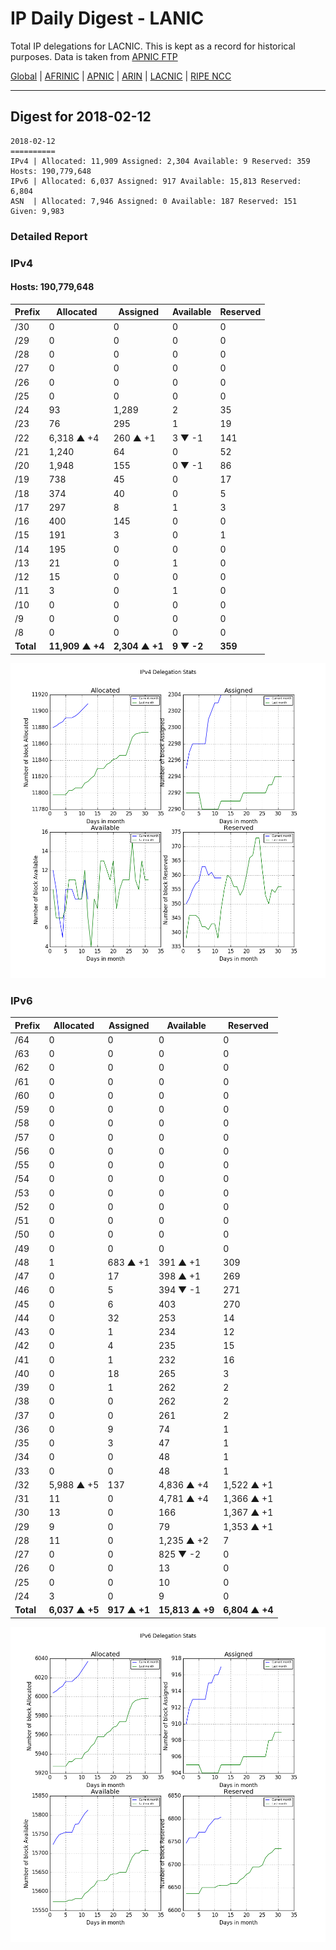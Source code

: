 # IP Daily Digest - LANIC

Total IP delegations for LACNIC. This is kept as a record for historical purposes. Data is taken from [APNIC FTP](https://ftp.apnic.net/)

[Global](https://github.com/csmets/IP-Daily-Digest) | [AFRINIC](https://github.com/csmets/IP-Daily-Digest/tree/master/archives/AFRINIC) | [APNIC](https://github.com/csmets/IP-Daily-Digest/tree/master/archives/APNIC) | [ARIN](https://github.com/csmets/IP-Daily-Digest/tree/master/archives/ARIN) | [LACNIC](https://github.com/csmets/IP-Daily-Digest/tree/master/archives/LACNIC) | [RIPE NCC](https://github.com/csmets/IP-Daily-Digest/tree/master/archives/RIPE_NCC)

---

## Digest for 2018-02-12
```
2018-02-12
==========
IPv4 | Allocated: 11,909 Assigned: 2,304 Available: 9 Reserved: 359 Hosts: 190,779,648
IPv6 | Allocated: 6,037 Assigned: 917 Available: 15,813 Reserved: 6,804
ASN  | Allocated: 7,946 Assigned: 0 Available: 187 Reserved: 151 Given: 9,983
```

### Detailed Report

### IPv4

#### Hosts: **190,779,648**

| Prefix | Allocated | Assigned | Available | Reserved |
| ----- | ----- | ----- | ----- | ----- |
| /30 | 0 | 0 | 0 | 0 |
| /29 | 0 | 0 | 0 | 0 |
| /28 | 0 | 0 | 0 | 0 |
| /27 | 0 | 0 | 0 | 0 |
| /26 | 0 | 0 | 0 | 0 |
| /25 | 0 | 0 | 0 | 0 |
| /24 | 93 | 1,289 | 2 | 35 |
| /23 | 76 | 295 | 1 | 19 |
| /22 | 6,318 ▲ +4 | 260 ▲ +1 | 3 ▼ -1 | 141 |
| /21 | 1,240 | 64 | 0 | 52 |
| /20 | 1,948 | 155 | 0 ▼ -1 | 86 |
| /19 | 738 | 45 | 0 | 17 |
| /18 | 374 | 40 | 0 | 5 |
| /17 | 297 | 8 | 1 | 3 |
| /16 | 400 | 145 | 0 | 0 |
| /15 | 191 | 3 | 0 | 1 |
| /14 | 195 | 0 | 0 | 0 |
| /13 | 21 | 0 | 1 | 0 |
| /12 | 15 | 0 | 0 | 0 |
| /11 | 3 | 0 | 1 | 0 |
| /10 | 0 | 0 | 0 | 0 |
| /9 | 0 | 0 | 0 | 0 |
| /8 | 0 | 0 | 0 | 0 |
| **Total** | **11,909 ▲ +4** | **2,304 ▲ +1** | **9 ▼ -2** | **359** |

![ipv4-stats](ipv4-figure.png)

### IPv6

| Prefix | Allocated | Assigned | Available | Reserved |
| ----- | ----- | ----- | ----- | ----- |
| /64 | 0 | 0 | 0 | 0 |
| /63 | 0 | 0 | 0 | 0 |
| /62 | 0 | 0 | 0 | 0 |
| /61 | 0 | 0 | 0 | 0 |
| /60 | 0 | 0 | 0 | 0 |
| /59 | 0 | 0 | 0 | 0 |
| /58 | 0 | 0 | 0 | 0 |
| /57 | 0 | 0 | 0 | 0 |
| /56 | 0 | 0 | 0 | 0 |
| /55 | 0 | 0 | 0 | 0 |
| /54 | 0 | 0 | 0 | 0 |
| /53 | 0 | 0 | 0 | 0 |
| /52 | 0 | 0 | 0 | 0 |
| /51 | 0 | 0 | 0 | 0 |
| /50 | 0 | 0 | 0 | 0 |
| /49 | 0 | 0 | 0 | 0 |
| /48 | 1 | 683 ▲ +1 | 391 ▲ +1 | 309 |
| /47 | 0 | 17 | 398 ▲ +1 | 269 |
| /46 | 0 | 5 | 394 ▼ -1 | 271 |
| /45 | 0 | 6 | 403 | 270 |
| /44 | 0 | 32 | 253 | 14 |
| /43 | 0 | 1 | 234 | 12 |
| /42 | 0 | 4 | 235 | 15 |
| /41 | 0 | 1 | 232 | 16 |
| /40 | 0 | 18 | 265 | 3 |
| /39 | 0 | 1 | 262 | 2 |
| /38 | 0 | 0 | 262 | 2 |
| /37 | 0 | 0 | 261 | 2 |
| /36 | 0 | 9 | 74 | 1 |
| /35 | 0 | 3 | 47 | 1 |
| /34 | 0 | 0 | 48 | 1 |
| /33 | 0 | 0 | 48 | 1 |
| /32 | 5,988 ▲ +5 | 137 | 4,836 ▲ +4 | 1,522 ▲ +1 |
| /31 | 11 | 0 | 4,781 ▲ +4 | 1,366 ▲ +1 |
| /30 | 13 | 0 | 166 | 1,367 ▲ +1 |
| /29 | 9 | 0 | 79 | 1,353 ▲ +1 |
| /28 | 11 | 0 | 1,235 ▲ +2 | 7 |
| /27 | 0 | 0 | 825 ▼ -2 | 0 |
| /26 | 0 | 0 | 13 | 0 |
| /25 | 0 | 0 | 10 | 0 |
| /24 | 3 | 0 | 9 | 0 |
| **Total** | **6,037 ▲ +5** | **917 ▲ +1** | **15,813 ▲ +9** | **6,804 ▲ +4** |

![ipv6-stats](ipv6-figure.png)